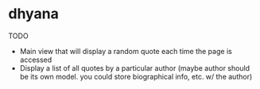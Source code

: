 dhyana
======

TODO
* Main view that will display a random quote each time the page is accessed
* Display a list of all quotes by a particular author (maybe author should be its own model. you could store biographical info, etc. w/ the author)
